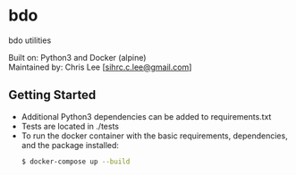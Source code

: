 # bdo
bdo utilities

Built on: Python3 and Docker (alpine)<br>
Maintained by: Chris Lee [sihrc.c.lee@gmail.com]

## Getting Started
- Additional Python3 dependencies can be added to requirements.txt<br>
- Tests are located in ./tests <br>
- To run the docker container with the basic requirements, dependencies, and the package installed:
    ```bash
    $ docker-compose up --build
    ```
